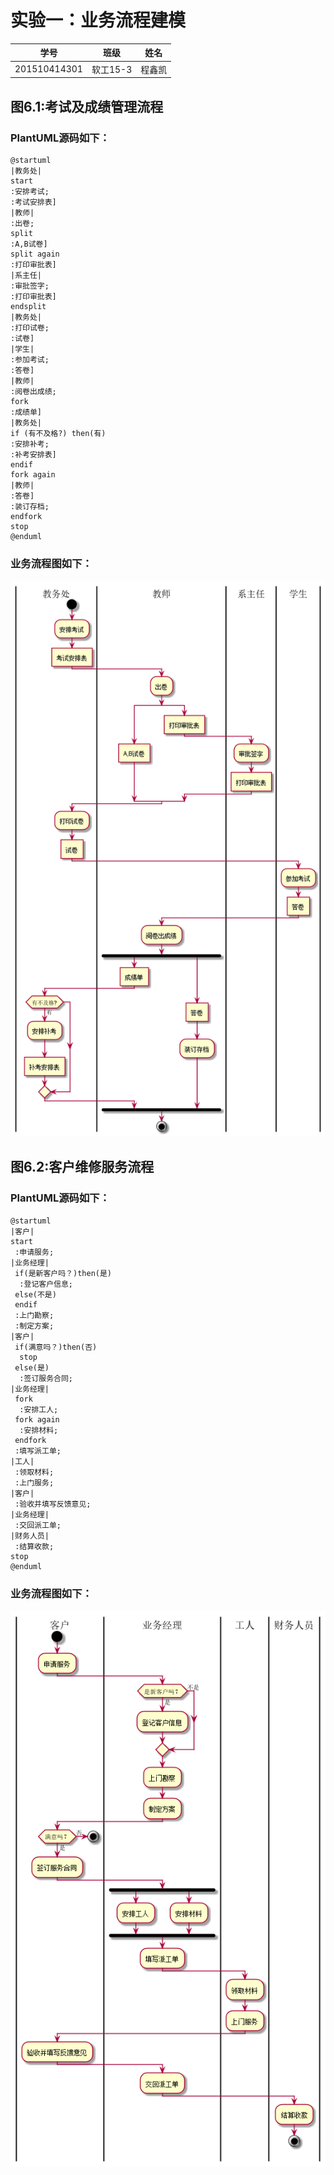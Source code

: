 # 实验一：业务流程建模


|        学号      |     班级    |    姓名    |
|:----------------:|:-----------:|:----------:|
|   201510414301   |    软工15-3 |    程鑫凯  | 


## 图6.1:考试及成绩管理流程
### PlantUML源码如下：
```
@startuml
|教务处|
start
:安排考试;
:考试安排表]
|教师|
:出卷;
split
:A,B试卷]
split again
:打印审批表]
|系主任|
:审批签字;
:打印审批表]
endsplit
|教务处|
:打印试卷;
:试卷]
|学生|
:参加考试;
:答卷]
|教师|
:阅卷出成绩;
fork
:成绩单]
|教务处|
if (有不及格?) then(有)
:安排补考;
:补考安排表]
endif
fork again
|教师|
:答卷]
:装订存档;
endfork
stop
@enduml
```
### 业务流程图如下：
![](firstDraw.png)

## 图6.2:客户维修服务流程
### PlantUML源码如下：
```
@startuml
|客户|
start
 :申请服务;
|业务经理|
 if(是新客户吗？)then(是)
  :登记客户信息;
 else(不是)
 endif
 :上门勘察;
 :制定方案;
|客户|
 if(满意吗？)then(否)
  stop
 else(是)
  :签订服务合同;
|业务经理|
 fork
  :安排工人;
 fork again
  :安排材料;
 endfork
 :填写派工单;
|工人|
 :领取材料;
 :上门服务;
|客户|
 :验收并填写反馈意见;
|业务经理|
 :交回派工单;
|财务人员|
 :结算收款;
stop
@enduml
```
### 业务流程图如下：
![](secondDraw.png)